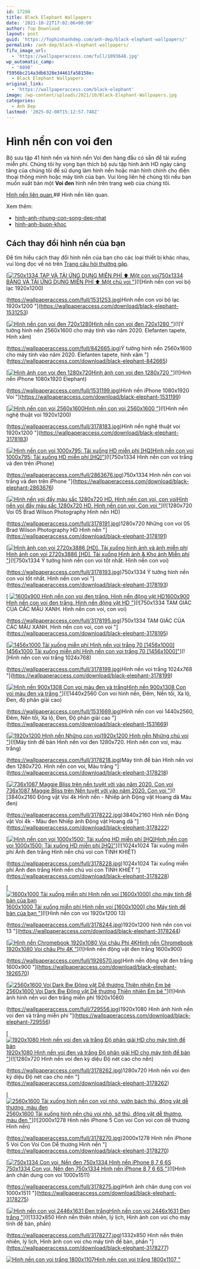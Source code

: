 ```yaml
---
id: 17208
title: Black Elephant Wallpapers
date: '2021-10-22T17:02:06+00:00'
author: Top Download
layout: post
guid: 'https://Tophinhanhdep.com/anh-dep/black-elephant-wallpapers/'
permalink: /anh-dep/black-elephant-wallpapers/
fifu_image_url:
  - 'https://wallpaperaccess.com/full/1093648.jpg'
wp_automatic_camp:
  - '8098'
f5956bc214a3db6328e34461fa58158e:
  - Black Elephant Wallpapers
original_link:
  - 'https://wallpaperaccess.com/black-elephant'
image: /wp-content/uploads/2021/10/Black-Elephant-Wallpapers.jpg
categories:
  - Ảnh Đẹp
lastmod: '2025-02-08T15:12:57.748Z'
---
```

# Hình nền con voi đen

Bộ sưu tập 41 hình nền và hình nền Voi đen hàng đầu có sẵn để tải xuống miễn phí. Chúng tôi hy vọng bạn thích bộ sưu tập hình ảnh HD ngày càng tăng của chúng tôi để sử dụng làm hình nền hoặc màn hình chính cho điện thoại thông minh hoặc máy tính của bạn. Vui lòng liên hệ chúng tôi nếu bạn muốn xuất bản một **Voi đen** hình nền trên trang web của chúng tôi.

[Hình nền liên quan ](#related) ## Hình nền liên quan.

   
 Xem thêm:

   
- [hinh-anh-nhung-con-song-dep-nhat](https://tophinhanhdep.com/hinh-nen-dep/hinh-anh-nhung-con-song-dep-nhat/)
- [hinh-anh-buon-khoc](https://tophinhanhdep.com/hinh-anh-buon/hinh-anh-buon-khoc/)

## Cách thay đổi hình nền của bạn

Để tìm hiểu cách thay đổi hình nền của bạn cho các loại thiết bị khác nhau, vui lòng đọc về nó trên [Trang câu hỏi thường gặp](https://tophinhanhdep.com/faq/).

  
[[![750x1334 TAP VÀ TẢI ỨNG DỤNG MIỄN PHÍ ⬆️ Một con voi](https://wallpaperaccess.com/full/1093648.jpg)750x1334 BĂNG VÀ TẢI ỨNG DỤNG MIỄN PHÍ ⬆️ Một chú voi "](https://wallpaperaccess.com/download/black-elephant-1093648)](![Hình nền con voi bộ lạc 1920x1200)

(https://wallpaperaccess.com/full/1531253.jpg)Hình nền con voi bộ lạc 1920x1200 "](https://wallpaperaccess.com/download/black-elephant-1531253)

[[![Hình nền con voi đen 720x1280](https://wallpaperaccess.com/full/3178178.jpg)Hình nền con voi đen 720x1280 "](https://wallpaperaccess.com/download/black-elephant-3178178)](![Ý tưởng hình nền 2560x1600 cho máy tính vào năm 2020. Elefanten tapete, Hình xăm)

(https://wallpaperaccess.com/full/842665.jpg)Ý tưởng hình nền 2560x1600 cho máy tính vào năm 2020. Elefanten tapete, hình xăm "](https://wallpaperaccess.com/download/black-elephant-842665)

[[![Hình ảnh con voi đen 1280x720](https://wallpaperaccess.com/full/3178181.jpg)Hình ảnh con voi đen 1280x720 "](https://wallpaperaccess.com/download/black-elephant-3178181)](![Hình nền iPhone 1080x1920 Elephant)

(https://wallpaperaccess.com/full/1531199.jpg)Hình nền iPhone 1080x1920 Voi "](https://wallpaperaccess.com/download/black-elephant-1531199)

[[![Hình nền con voi 2560x1600](https://wallpaperaccess.com/full/3178182.jpg)Hình nền con voi 2560x1600 "](https://wallpaperaccess.com/download/black-elephant-3178182)](![Hình nền nghệ thuật voi 1920x1200)

(https://wallpaperaccess.com/full/3178183.jpg)Hình nền nghệ thuật voi 1920x1200 "](https://wallpaperaccess.com/download/black-elephant-3178183)

[[![Hình nền con voi 1000x795: Tải xuống HD miễn phí [HQ]](https://wallpaperaccess.com/full/3178184.jpg)Hình nền con voi 1000x795: Tải xuống HD miễn phí \[HQ\]"](https://wallpaperaccess.com/download/black-elephant-3178184)](![750x1334 Hình nền con voi trắng và đen trên iPhone)

(https://wallpaperaccess.com/full/2863676.jpg)750x1334 Hình nền con voi trắng và đen trên iPhone "](https://wallpaperaccess.com/download/black-elephant-2863676)

[[![Hình nền voi đầy màu sắc 1280x720 HD.  Hình nền con voi, con voi](https://wallpaperaccess.com/full/3178189.jpg)Hình nền voi đầy màu sắc 1280x720 HD. Hình nền con voi, Con voi "](https://wallpaperaccess.com/download/black-elephant-3178189)](![1280x720 Voi 05 Brad Wilson Photography Hình nền HD)

(https://wallpaperaccess.com/full/3178191.jpg)1280x720 Những con voi 05 Brad Wilson Photography HD Hình nền "](https://wallpaperaccess.com/download/black-elephant-3178191)

[[![Hình ảnh con voi 2720x3886 [HD].  Tải xuống hình ảnh và ảnh miễn phí](https://wallpaperaccess.com/full/2516293.jpg)Hình ảnh con voi 2720x3886 \[HD\]. Tải xuống Hình ảnh &amp; Kho ảnh Miễn phí "](https://wallpaperaccess.com/download/black-elephant-2516293)](![750x1334 Ý tưởng hình nền con voi tốt nhất.  Hình nền con voi)

(https://wallpaperaccess.com/full/3178193.jpg)750x1334 Ý tưởng hình nền con voi tốt nhất. Hình nền con voi "](https://wallpaperaccess.com/download/black-elephant-3178193)

[ [![1600x900 Hình nền con voi đen trắng.  Hình nền động vật HD](https://wallpaperaccess.com/full/2273424.jpg)1600x900 Hình nền con voi đen trắng. Hình nền động vật HD "](https://wallpaperaccess.com/download/black-elephant-2273424)](![750x1334 TAM GIÁC CỦA CÁC MẪU XANH.  Hình nền con voi, con voi)

(https://wallpaperaccess.com/full/3178195.jpg)750x1334 TAM GIÁC CỦA CÁC MẪU XANH. Hình nền con voi, con voi "](https://wallpaperaccess.com/download/black-elephant-3178195)

[[![1456x1000 Tải xuống miễn phí Hình nền voi trắng 70 [1456x1000]](https://wallpaperaccess.com/full/3178196.jpg)1456x1000 Tải xuống miễn phí Hình nền con voi trắng 70 \[1456x1000\]"](https://wallpaperaccess.com/download/black-elephant-3178196)](![Hình nền con voi trắng 1024x768)

(https://wallpaperaccess.com/full/3178199.jpg)Hình nền voi trắng 1024x768 "](https://wallpaperaccess.com/download/black-elephant-3178199)

[[![Hình nền 900x1308 Con voi màu đen và trắng](https://wallpaperaccess.com/full/3178201.jpg)Hình nền 900x1308 Con voi màu đen và trắng "](https://wallpaperaccess.com/download/black-elephant-3178201)](![1440x2560 Con voi hình nền, Đêm, Nền tối, Xa lộ, Đen, độ phân giải cao)

(https://wallpaperaccess.com/full/1531669.jpg)Hình nền con voi 1440x2560, Đêm, Nền tối, Xa lộ, Đen, Độ phân giải cao "](https://wallpaperaccess.com/download/black-elephant-1531669)

[[![1920x1200 Hình nền Những con voi](https://wallpaperaccess.com/full/3178216.jpg)1920x1200 Hình nền Những chú voi "](https://wallpaperaccess.com/download/black-elephant-3178216)](![Máy tính để bàn Hình nền voi đen 1280x720.  Hình nền con voi, màu trắng)

(https://wallpaperaccess.com/full/3178218.jpg)Máy tính để bàn Hình nền voi đen 1280x720. Hình nền con voi, Màu trắng "](https://wallpaperaccess.com/download/black-elephant-3178218)

[[![736x1087 Maggie Bliss trên nền tuyệt vời vào năm 2020. Con voi](https://wallpaperaccess.com/full/3178219.jpg)736x1087 Maggie Bliss trên Nền tuyệt vời vào năm 2020. Con voi "](https://wallpaperaccess.com/download/black-elephant-3178219)](![3840x2160 Động vật Voi 4k Hình nền - Nhiếp ảnh Động vật Hoang dã Màu đen)

(https://wallpaperaccess.com/full/3178222.jpg)3840x2160 Hình nền Động vật Voi 4k - Màu đen Nhiếp ảnh Động vật Hoang dã "](https://wallpaperaccess.com/download/black-elephant-3178222)

[[![Hình nền con voi 1000x1500: Tải xuống HD miễn phí [HQ]](https://wallpaperaccess.com/full/1531393.jpg)Hình nền con voi 1000x1500: Tải xuống HD miễn phí \[HQ\]"](https://wallpaperaccess.com/download/black-elephant-1531393)](![1024x1024 Tải xuống miễn phí Ảnh đen trắng Hình nền chú voi con TINH KHIẾT)

(https://wallpaperaccess.com/full/3178228.jpg)1024x1024 Tải xuống miễn phí Ảnh đen trắng Hình nền chú voi con TINH KHIẾT "](https://wallpaperaccess.com/download/black-elephant-3178228)

[[![1600x1000 Tải xuống miễn phí Hình nền voi [1600x1000] cho máy tính để bàn của bạn](https://wallpaperaccess.com/full/3178239.jpg)1600x1000 Tải xuống miễn phí Hình nền voi \[1600x1000\] cho Máy tính để bàn của bạn "](https://wallpaperaccess.com/download/black-elephant-3178239)](![Hình nền con voi 1920x1200 13)

(https://wallpaperaccess.com/full/3178244.jpg)1920x1200 hình nền con voi 13 "](https://wallpaperaccess.com/download/black-elephant-3178244)

[[![Hình nền Chromebook 1920x1080 Voi châu Phi 4K](https://wallpaperaccess.com/full/3178248.jpg)Hình nền Chromebook 1920x1080 Voi châu Phi 4K "](https://wallpaperaccess.com/download/black-elephant-3178248)](![Hình nền động vật đen trắng 1600x900)

(https://wallpaperaccess.com/full/1926570.jpg)Hình nền động vật đen trắng 1600x900 "](https://wallpaperaccess.com/download/black-elephant-1926570)

[[![2560x1600 Voi Dark Bw Động vật Dễ thương Thiên nhiên Em bé](https://wallpaperaccess.com/full/3178253.jpg)2560x1600 Voi Dark Bw Động vật Dễ thương Thiên nhiên Em bé "](https://wallpaperaccess.com/download/black-elephant-3178253)](![Hình ảnh hình nền voi đen trắng miễn phí 1920x1080)

(https://wallpaperaccess.com/full/729556.jpg)1920x1080 Hình ảnh hình nền voi đen và trắng miễn phí "](https://wallpaperaccess.com/download/black-elephant-729556)

[[![1920x1080 Hình nền voi đen và trắng Độ phân giải HD cho máy tính để bàn](https://wallpaperaccess.com/full/1531500.jpg)1920x1080 Hình nền voi đen và trắng Độ phân giải HD cho máy tính để bàn "](https://wallpaperaccess.com/download/black-elephant-1531500)](![1280x720 Hình nền voi đen kỳ diệu Độ nét cao cho nền)

(https://wallpaperaccess.com/full/3178262.jpg)1280x720 Hình nền voi đen kỳ diệu Độ nét cao cho nền "](https://wallpaperaccess.com/download/black-elephant-3178262)

[[![2560x1600 Tải xuống hình nền con voi nhỏ, vườn bách thú, động vật dễ thương, màu đen](https://wallpaperaccess.com/full/3178265.jpg)2560x1600 Tải xuống hình nền chú voi nhỏ, sở thú, động vật dễ thương, màu đen "](https://wallpaperaccess.com/download/black-elephant-3178265)](![2000x1278 Hình nền iPhone 5 Con voi Con voi con dễ thương Hình nền)

(https://wallpaperaccess.com/full/3178270.jpg)2000x1278 Hình nền iPhone 5 Voi Con Voi Con Dễ thương Hình nền "](https://wallpaperaccess.com/download/black-elephant-3178270)

[[![750x1334 Con voi, Nền đen 750x1334 Hình nền iPhone 8 7 6 6S](https://wallpaperaccess.com/full/1531208.jpg)750x1334 Con voi, Nền đen 750x1334 Hình nền iPhone 8 7 6 6S "](https://wallpaperaccess.com/download/black-elephant-1531208)](![Hình ảnh chân dung con voi 1000x1511)

(https://wallpaperaccess.com/full/3178275.jpg)Hình ảnh chân dung con voi 1000x1511 "](https://wallpaperaccess.com/download/black-elephant-3178275)

[[![Hình nền con voi 2446x1631 Đen trắng](https://wallpaperaccess.com/full/3178276.jpg)Hình nền con voi 2446x1631 Đen trắng "](https://wallpaperaccess.com/download/black-elephant-3178276)](![1332x850 Hình nền thiên nhiên, lý lịch, Hình ảnh con voi cho máy tính để bàn, phần)

(https://wallpaperaccess.com/full/3178277.jpg)1332x850 Hình nền thiên nhiên, lý lịch, Hình ảnh con voi cho máy tính để bàn, phần "](https://wallpaperaccess.com/download/black-elephant-3178277)

[![Hình nền con voi trắng 1800x1107](https://wallpaperaccess.com/full/3178288.jpg)Hình nền con voi trắng 1800x1107 "](https://wallpaperaccess.com/download/black-elephant-3178288)

